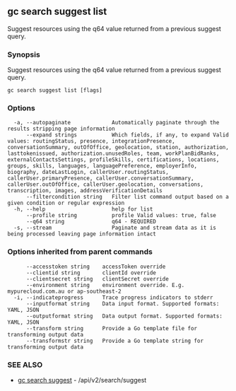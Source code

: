 ## gc search suggest list

Suggest resources using the q64 value returned from a previous suggest query.

### Synopsis

Suggest resources using the q64 value returned from a previous suggest query.

```
gc search suggest list [flags]
```

### Options

```
  -a, --autopaginate             Automatically paginate through the results stripping page information
      --expand strings           Which fields, if any, to expand Valid values: routingStatus, presence, integrationPresence, conversationSummary, outOfOffice, geolocation, station, authorization, lasttokenissued, authorization.unusedRoles, team, workPlanBidRanks, externalContactsSettings, profileSkills, certifications, locations, groups, skills, languages, languagePreference, employerInfo, biography, dateLastLogin, callerUser.routingStatus, callerUser.primaryPresence, callerUser.conversationSummary, callerUser.outOfOffice, callerUser.geolocation, conversations, transcription, images, addressVerificationDetails
      --filtercondition string   Filter list command output based on a given condition or regular expression
  -h, --help                     help for list
      --profile string           profile Valid values: true, false
      --q64 string               q64 - REQUIRED
  -s, --stream                   Paginate and stream data as it is being processed leaving page information intact
```

### Options inherited from parent commands

```
      --accesstoken string    accessToken override
      --clientid string       clientId override
      --clientsecret string   clientSecret override
      --environment string    environment override. E.g. mypurecloud.com.au or ap-southeast-2
  -i, --indicateprogress      Trace progress indicators to stderr
      --inputformat string    Data input format. Supported formats: YAML, JSON
      --outputformat string   Data output format. Supported formats: YAML, JSON
      --transform string      Provide a Go template file for transforming output data
      --transformstr string   Provide a Go template string for transforming output data
```

### SEE ALSO

* [gc search suggest](gc_search_suggest.html)	 - /api/v2/search/suggest


